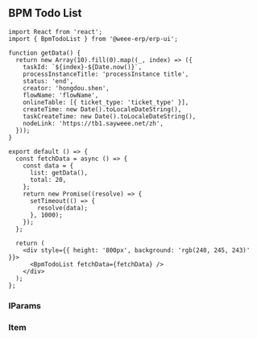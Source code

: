 ## BPM Todo List

```tsx
import React from 'react';
import { BpmTodoList } from '@weee-erp/erp-ui';

function getData() {
  return new Array(10).fill(0).map((_, index) => ({
    taskId: `${index}-${Date.now()}`,
    processInstanceTitle: 'processInstance title',
    status: 'end',
    creator: 'hongdou.shen',
    flowName: 'flowName',
    onlineTable: [{ ticket_type: 'ticket_type' }],
    createTime: new Date().toLocaleDateString(),
    taskCreateTime: new Date().toLocaleDateString(),
    nodeLink: 'https://tb1.sayweee.net/zh',
  }));
}

export default () => {
  const fetchData = async () => {
    const data = {
      list: getData(),
      total: 20,
    };
    return new Promise((resolve) => {
      setTimeout(() => {
        resolve(data);
      }, 1000);
    });
  };

  return (
    <div style={{ height: '800px', background: 'rgb(240, 245, 243)' }}>
      <BpmTodoList fetchData={fetchData} />
    </div>
  );
};
```

<API></API>

### IParams

<API src="../BpmTodoItem/param.tsx" hideTitle></API>

### Item

<API src="../BpmTodoItem/item.tsx" hideTitle></API>
